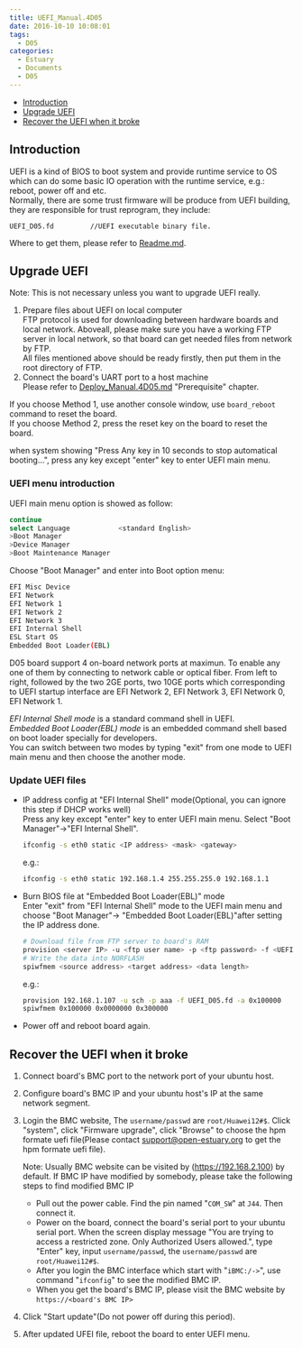 ```yaml
---
title: UEFI_Manual.4D05
date: 2016-10-10 10:08:01
tags:
  - D05
categories:
  - Estuary
  - Documents
  - D05
---
```


* [Introduction](#1)
* [Upgrade UEFI](#2)
* [Recover the UEFI when it broke](#3)
<!--more-->

## <a name="1">Introduction</a>

UEFI is a kind of BIOS to boot system and provide runtime service to OS which can do some basic IO operation with the runtime service, e.g.: reboot, power off and etc.  
Normally, there are some trust firmware will be produce from UEFI building, they are responsible for trust reprogram, they include:
```
UEFI_D05.fd         //UEFI executable binary file.
```
Where to get them, please refer to [Readme.md](https://github.com/open-estuary/estuary/blob/master/doc/Readme.4D05.md).

## <a name="2">Upgrade UEFI</a>

Note: This is not necessary unless you want to upgrade UEFI really.

1. Prepare files about UEFI on local computer  
  FTP protocol is used for downloading between hardware boards and local network. Aboveall, please make sure you have a working FTP server in local network, so that board can get needed files from network by FTP.  
  All files mentioned above should be ready firstly, then put them in the root directory of FTP.
2. Connect the board's UART port to a host machine  
  Please refer to [Deploy_Manual.4D05.md](https://github.com/open-estuary/estuary/tree/estuary-d05-3.0b/doc/Deploy_Manual.4D05.md) "Prerequisite" chapter.  

If you choose Method 1, use another console window, use `board_reboot` command to reset the board.  
If you choose Method 2, press the reset key on the board to reset the board.

when system showing "Press Any key in 10 seconds to stop automatical booting...", press any key except "enter" key to enter UEFI main menu.

### UEFI menu introduction

UEFI main menu option is showed as follow:
  ```bash
continue
select Language            <standard English>
>Boot Manager
>Device Manager
>Boot Maintenance Manager
```
Choose "Boot Manager" and enter into Boot option menu:
```bash
EFI Misc Device
EFI Network
EFI Network 1
EFI Network 2
EFI Network 3
EFI Internal Shell
ESL Start OS
Embedded Boot Loader(EBL)
```
D05 board support 4 on-board network ports at maximun. To enable any one of them by connecting to network cable or optical fiber. From left to right, followed by the two 2GE ports, two 10GE ports which corresponding to UEFI startup interface are EFI Network 2, EFI Network 3, EFI Network 0, EFI Network 1.

*EFI Internal Shell mode* is a standard command shell in UEFI.  
*Embedded Boot Loader(EBL) mode* is an embedded command shell based on boot loader specially for developers.  
You can switch between two modes by typing "exit" from one mode to UEFI main menu and then choose the another mode.

### Update UEFI files

*  IP address config at "EFI Internal Shell" mode(Optional, you can ignore this step if DHCP works well)  
   Press any key except "enter" key to enter UEFI main menu. Select "Boot Manager"->"EFI Internal Shell".

   ```bash
   ifconfig -s eth0 static <IP address> <mask> <gateway>
   ```
   e.g.:
   ```bash
   ifconfig -s eth0 static 192.168.1.4 255.255.255.0 192.168.1.1
   ```

*  Burn BIOS file at "Embedded Boot Loader(EBL)" mode  
   Enter "exit" from "EFI Internal Shell" mode to the UEFI main menu and choose "Boot Manager"-> "Embedded Boot Loader(EBL)"after setting the IP address done.

   ```bash
   # Download file from FTP server to board's RAM
   provision <server IP> -u <ftp user name> -p <ftp password> -f <UEFI binary> -a <download target address>
   # Write the data into NORFLASH
   spiwfmem <source address> <target address> <data length>
   ```
   e.g.:
   ```bash
   provision 192.168.1.107 -u sch -p aaa -f UEFI_D05.fd -a 0x100000
   spiwfmem 0x100000 0x0000000 0x300000
   ```

*  Power off and reboot board again.

## <a name="3">Recover the UEFI when it broke</a>

1. Connect board's BMC port to the network port of your ubuntu host.
2. Configure board's BMC IP and your ubuntu host's IP at the same network segment.
3. Login the BMC website, The `username/passwd` are `root/Huawei12#$`. Click "system", click "Firmware upgrade", click "Browse" to choose the hpm formate uefi file(Please contact support@open-estuary.org to get the hpm formate uefi file).

   Note: Usually BMC website can be visited by (https://192.168.2.100) by default. If BMC IP have modified by somebody, please take the following steps to find modified BMC IP

   * Pull out the power cable. Find the pin named "`COM_SW`" at `J44`. Then connect it.
   * Power on the board, connect the board's serial port to your ubuntu serial port. When the screen display message "You are trying to access a restricted zone. Only Authorized Users allowed.", type "Enter" key, input `username/passwd`, the `username/passwd` are `root/Huawei12#$`.
   * After you login the BMC interface which start with "`iBMC:/->`", use command "`ifconfig`" to see the modified BMC IP.
   * When you get the board's BMC IP, please visit the BMC website by `https://<board's BMC IP>`
4. Click "Start update"(Do not power off during this period).
5. After updated UFEI file, reboot the board to enter UEFI menu.
